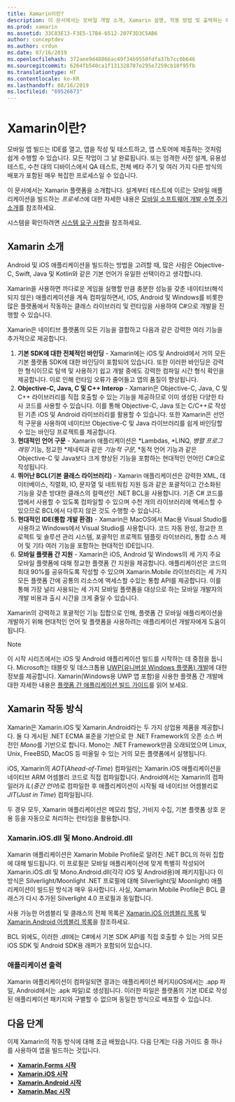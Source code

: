 ```yaml
---
title: Xamarin이란?
description: 이 문서에서는 모바일 개발 소개, Xamarin 설명, 작동 방법 및 출력하는 애플리케이션을 제공합니다.
ms.prod: xamarin
ms.assetid: 33C83E13-F3E5-17B4-6512-207F3D3C5AB6
author: conceptdev
ms.author: crdun
ms.date: 07/16/2019
ms.openlocfilehash: 372aee9d48866ac49f34b9550fdfa37b7cc0b646
ms.sourcegitcommit: 6264fb540ca1f131328707e295e7259cb10f95fb
ms.translationtype: HT
ms.contentlocale: ko-KR
ms.lasthandoff: 08/16/2019
ms.locfileid: "69526673"
---
```

# <a name="what-is-xamarin"></a>Xamarin이란?

모바일 앱 빌드는 IDE를 열고, 앱을 작성 및 테스트하고, 앱 스토어에 제출하는 것처럼 쉽게 수행할 수 있습니다. 모든 작업이 그 날 완료됩니다. 또는 엄격한 사전 설계, 유용성 테스트, 수천 대의 디바이스에서 QA 테스트, 전체 베타 주기 및 여러 가지 다른 방식의 배포가 포함된 매우 복잡한 프로세스일 수 있습니다.

이 문서에서는 Xamarin 플랫폼을 소개합니다. 설계부터 테스트에 이르는 모바일 애플리케이션을 빌드하는 *프로세스*에 대한 자세한 내용은 [모바일 소프트웨어 개발 수명 주기 소개](~/cross-platform/get-started/introduction-to-mobile-sdlc.md)를 참조하세요.

시스템을 확인하려면 [시스템 요구 사항](~/cross-platform/get-started/requirements.md#macos-requirements)을 참조하세요.

## <a name="introduction-to-xamarin"></a>Xamarin 소개

Android 및 iOS 애플리케이션을 빌드하는 방법을 고려할 때, 많은 사람은 Objective-C, Swift, Java 및 Kotlin와 같은 기본 언어가 유일한 선택이라고 생각합니다.

Xamarin을 사용하면 까다로운 게임을 실행할 만큼 충분한 성능을 갖춘 네이티브(해석되지 않은) 애플리케이션을 계속 컴파일하면서, iOS, Android 및 Windows를 비롯한 많은 플랫폼에서 작동하는 클래스 라이브러리 및 런타임을 사용하여 C#으로 개발을 진행할 수 있습니다.

Xamarin은 네이티브 플랫폼의 모든 기능을 결합하고 다음과 같은 강력한 여러 기능을 추가적으로 제공합니다.

1. **기본 SDK에 대한 전체적인 바인딩** - Xamarin에는 iOS 및 Android에서 거의 모든 기본 플랫폼 SDK에 대한 바인딩이 포함되어 있습니다. 또한 이러한 바인딩은 강력한 형식이므로 탐색 및 사용하기 쉽고 개발 중에도 강력한 컴파일 시간 형식 확인을 제공합니다. 이로 인해 런타임 오류가 줄어들고 앱의 품질이 향상됩니다.
1. **Objective-C, Java, C 및 C++ Interop** - Xamarin은 Objective-C, Java, C 및 C++ 라이브러리를 직접 호출할 수 있는 기능을 제공하므로 이미 생성된 다양한 타사 코드를 사용할 수 있습니다. 이를 통해 Objective-C, Java 또는 C/C++로 작성된 기존 iOS 및 Android 라이브러리를 활용할 수 있습니다. 또한 Xamarin은 선언적 구문을 사용하여 네이티브 Objective-C 및 Java 라이브러리를 쉽게 바인딩할 수 있는 바인딩 프로젝트를 제공합니다.
1. **현대적인 언어 구문** - Xamarin 애플리케이션은 *Lambdas, *LINQ, *병렬 프로그래밍* 기능, 정교한 *제네릭과 같은 *기능적 구문*, *동적 언어 기능과 같은 Objective-C 및 Java보다 크게 향상된 기능을 포함하는 현대적인 언어인 C#으로 작성됩니다.
1. **뛰어난 BCL(기본 클래스 라이브러리)** - Xamarin 애플리케이션은 강력한 XML, 데이터베이스, 직렬화, IO, 문자열 및 네트워킹 지원 등과 같은 포괄적이고 간소화된 기능을 갖춘 방대한 클래스의 컬렉션인 .NET BCL을 사용합니다. 기존 C# 코드를 앱에서 사용할 수 있도록 컴파일할 수 있으며 수천 개의 라이브러리에 액세스할 수 있으므로 BCL에서 다루지 않은 것도 수행할 수 있습니다.
1. **현대적인 IDE(통합 개발 환경)** - Xamarin은 MacOS에서 Mac용 Visual Studio를 사용하고 Windows에서 Visual Studio를 사용합니다. 코드 자동 완성, 정교한 프로젝트 및 솔루션 관리 시스템, 포괄적인 프로젝트 템플릿 라이브러리, 통합 소스 제어 및 기타 여러 기능을 포함하는 현대적인 IDE입니다.
1. **모바일 플랫폼 간 지원** - Xamarin은 iOS, Android 및 Windows의 세 가지 주요 모바일 플랫폼에 대해 정교한 플랫폼 간 지원을 제공합니다. 애플리케이션은 코드의 최대 90%를 공유하도록 작성할 수 있으며 Xamarin.Mobile 라이브러리는 세 가지 모든 플랫폼 간에 공통의 리소스에 액세스할 수있는 통합 API를 제공합니다. 이를 통해 가장 널리 사용되는 세 가지 모바일 플랫폼을 대상으로 하는 모바일 개발자의 개발 비용과 출시 시간을 크게 줄일 수 있습니다.

Xamarin의 강력하고 포괄적인 기능 집합으로 인해, 플랫폼 간 모바일 애플리케이션을 개발하기 위해 현대적인 언어 및 플랫폼을 사용하려는 애플리케이션 개발자에게 도움이 됩니다.

> [!NOTE]
> 이 시작 시리즈에서는 iOS 및 Android 애플리케이션 빌드를 시작하는 데 중점을 둡니다. Microsoft는 태블릿 및 데스크톱용 [UWP(유니버설 Windows 플랫폼) 개발](https://docs.microsoft.com/windows/uwp/develop/)에 대한 정보를 제공합니다. Xamarin(Windows용 UWP 앱 포함)을 사용한 플랫폼 간 개발에 대한 자세한 내용은 [플랫폼 간 애플리케이션 빌드 가이드](~/cross-platform/app-fundamentals/building-cross-platform-applications/index.md)를 읽어 보세요.

## <a name="how-does-xamarin-work"></a>Xamarin 작동 방식

Xamarin은 Xamarin.iOS 및 Xamarin.Android라는 두 가지 상업용 제품을 제공합니다. 둘 다 게시된 .NET ECMA 표준을 기반으로 한 .NET Framework의 오픈 소스 버전인 *Mono*를 기반으로 합니다. Mono는 .NET Framework만큼 오래되었으며 Linux, Unix, FreeBSD, MacOS 등 떠올릴 수 있는 거의 모든 플랫폼에서 실행됩니다.

iOS, Xamarin의 *AOT*(*Ahead-of-Time*) 컴파일러는 Xamarin.iOS 애플리케이션을 네이티브 ARM 어셈블리 코드로 직접 컴파일합니다. Android에서는 Xamarin의 컴파일러가 *IL*(*중간 언어*)로 컴파일한 후 애플리케이션이 시작될 때 네이티브 어셈블리로 *JIT*(*Just in Time*) 컴파일됩니다.

두 경우 모두, Xamarin 애플리케이션은 메모리 할당, 가비지 수집, 기본 플랫폼 상호 운용 등을 자동으로 처리하는 런타임을 활용합니다.

### <a name="xamariniosdll-and-monoandroiddll"></a>Xamarin.iOS.dll 및 Mono.Android.dll

Xamarin 애플리케이션은 Xamarin Mobile Profile로 알려진 .NET BCL의 하위 집합에 대해 빌드됩니다. 이 프로필은 모바일 애플리케이션에 맞게 특별히 작성되어 Xamarin.iOS.dll 및 Mono.Android.dll(각각 iOS 및 Android용)에 패키지됩니다 이 방식은 Silverlight/Moonlight .NET 프로필에 대해 Silverlight(및 Moonlight) 애플리케이션이 빌드된 방식과 매우 유사합니다. 사실, Xamarin Mobile Profile은 BCL 클래스가 다시 추가된 Silverlight 4.0 프로필과 동일합니다.

사용 가능한 어셈블리 및 클래스의 전체 목록은 [Xamarin.iOS 어셈블리 목록](~/cross-platform/internals/available-assemblies.md?context=xamarin/ios) 및 [Xamarin.Android 어셈블리 목록](~/cross-platform/internals/available-assemblies.md?context=xamarin/android)을 참조하세요.

BCL 외에도, 이러한 .dll에는 C#에서 기본 SDK API를 직접 호출할 수 있는 거의 모든 iOS SDK 및 Android SDK용 래퍼가 포함되어 있습니다.

### <a name="application-output"></a>애플리케이션 출력

Xamarin 애플리케이션이 컴파일되면 결과는 애플리케이션 패키지(iOS에서는 .app 파일, Android에서는 .apk 파일)로 생성됩니다. 이러한 파일은 플랫폼의 기본 IDE로 작성된 애플리케이션 패키지와 구별할 수 없으며 동일한 방식으로 배포할 수 있습니다.

## <a name="next-steps"></a>다음 단계

이제 Xamarin의 작동 방식에 대해 조금 배웠습니다. 다음 단계는 다음 가이드 중 하나를 사용하여 앱을 빌드하는 것입니다.

- [**Xamarin.Forms 시작**](~/get-started/index.yml)
- [**Xamarin.iOS 시작**](~/ios/get-started/hello-ios/index.md)
- [**Xamarin.Android 시작**](~/android/get-started/hello-android/index.md)
- [**Xamarin.Mac 시작**](~/mac/get-started/hello-mac.md)
